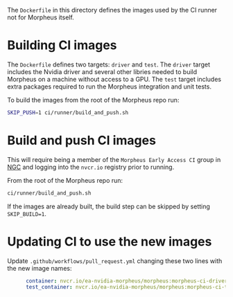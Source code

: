 <!--
 SPDX-FileCopyrightText: Copyright (c) 2022, NVIDIA CORPORATION & AFFILIATES. All rights reserved.
 SPDX-License-Identifier: Apache-2.0

 Licensed under the Apache License, Version 2.0 (the "License");
 you may not use this file except in compliance with the License.
 You may obtain a copy of the License at

 http://www.apache.org/licenses/LICENSE-2.0

 Unless required by applicable law or agreed to in writing, software
 distributed under the License is distributed on an "AS IS" BASIS,
 WITHOUT WARRANTIES OR CONDITIONS OF ANY KIND, either express or implied.
 See the License for the specific language governing permissions and
 limitations under the License.
-->

The `Dockerfile` in this directory defines the images used by the CI runner not for Morpheus itself.

# Building CI images
The `Dockerfile` defines two targets: `driver` and `test`. The `driver` target includes the Nvidia driver and several other libries needed to build Morpheus on a machine without access to a GPU. The `test` target includes extra packages required to run the Morpheus integration and unit tests.

To build the images from the root of the Morpheus repo run:
```bash
SKIP_PUSH=1 ci/runner/build_and_push.sh
```

# Build and push CI images
This will require being a member of the `Morpheus Early Access CI` group in [NGC](https://catalog.ngc.nvidia.com) and logging into the `nvcr.io` registry prior to running.

From the root of the Morpheus repo run:
```bash
ci/runner/build_and_push.sh
```

If the images are already built, the build step can be skipped by setting `SKIP_BUILD=1`.

# Updating CI to use the new images
Update `.github/workflows/pull_request.yml` changing these two lines with the new image names:
```yaml
      container: nvcr.io/ea-nvidia-morpheus/morpheus:morpheus-ci-driver-221102
      test_container: nvcr.io/ea-nvidia-morpheus/morpheus:morpheus-ci-test-221102
```
